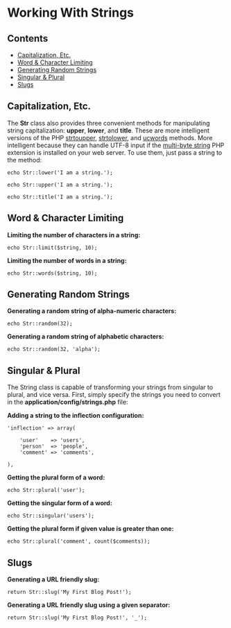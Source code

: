 # Working With Strings

## Contents

- [Capitalization, Etc.](#capitalization)
- [Word & Character Limiting](#limits)
- [Generating Random Strings](#random)
- [Singular & Plural](#singular-and-plural)
- [Slugs](#slugs)

<a name="capitalization"></a>
## Capitalization, Etc.

The **Str** class also provides three convenient methods for manipulating string capitalization: **upper**, **lower**, and **title**. These are more intelligent versions of the PHP [strtoupper](http://php.net/manual/en/function.strtoupper.php), [strtolower](http://php.net/manual/en/function.strtolower.php), and [ucwords](http://php.net/manual/en/function.ucwords.php) methods. More intelligent because they can handle UTF-8 input if the [multi-byte string](http://php.net/manual/en/book.mbstring.php) PHP extension is installed on your web server. To use them, just pass a string to the method:

	echo Str::lower('I am a string.');

	echo Str::upper('I am a string.');

	echo Str::title('I am a string.');

<a name="limits"></a>
## Word & Character Limiting

**Limiting the number of characters in a string:**

	echo Str::limit($string, 10);

**Limiting the number of words in a string:**

	echo Str::words($string, 10);

<a name="random"></a>
## Generating Random Strings

**Generating a random string of alpha-numeric characters:**

	echo Str::random(32);

**Generating a random string of alphabetic characters:**

	echo Str::random(32, 'alpha');

<a name="singular-and-plural"></a>
## Singular & Plural

The String class is capable of transforming your strings from singular to plural, and vice versa. First, simply specify the strings you need to convert in the **application/config/strings.php** file:

**Adding a string to the inflection configuration:**

	'inflection' => array(

		'user'    => 'users',
		'person'  => 'people',
		'comment' => 'comments',

	),

**Getting the plural form of a word:**

	echo Str::plural('user');

**Getting the singular form of a word:**

	echo Str::singular('users');

**Getting the plural form if given value is greater than one:**

	echo Str::plural('comment', count($comments));

<a name="slugs"></a>
## Slugs

**Generating a URL friendly slug:**

	return Str::slug('My First Blog Post!');

**Generating a URL friendly slug using a given separator:**

	return Str::slug('My First Blog Post!', '_');

